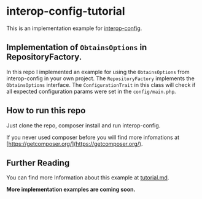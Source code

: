 # interop-config-tutorial
This is an implementation example for [interop-config](https://github.com/sandrokeil/interop-config).

## Implementation of `ObtainsOptions` in RepositoryFactory. 
In this repo I implemented an example for using the `ObtainsOptions` 
from interop-config in your own project. The `RepositoryFactory` implements the `ObtainsOptions` interface. 
The `ConfigurationTrait`  in this class will check if all expected configuration params were set in the `config/main.php`. 

## How to run this repo
Just clone the repo, composer install and run interop-config. 

If you never used composer before you will find more infomations at [https://getcomposer.org/](https://getcomposer.org/).

## Further Reading
You can find more Information about this example at [tutorial.md](https://github.com/sandrokeil/interop-config/blob/master/doc/book/tutorial.md).



**More implementation examples are coming soon.**
